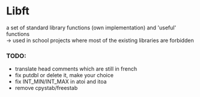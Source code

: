 # Libft #

a set of standard library functions (own implementation) and 'useful' functions   
-> used in school projects where most of the existing libraries are forbidden


### TODO: ###

* translate head comments which are still in french
* fix putdbl or delete it, make your choice
* fix INT_MIN/INT_MAX in atoi and itoa
* remove cpystab/freestab